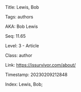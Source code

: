 Title:  Lewis, Bob

Tags:   authors

AKA:    Bob Lewis

Seq:    11.65

Level:  3 - Article

Class:  author

Link:   https://issurvivor.com/about/

Timestamp: 20230209212848

Index:  Lewis, Bob; 
